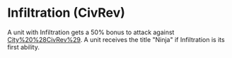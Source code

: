 # Infiltration (CivRev)

A unit with Infiltration gets a 50% bonus to attack against [City%20%28CivRev%29](cities). A unit receives the title "Ninja" if Infiltration is its first ability.